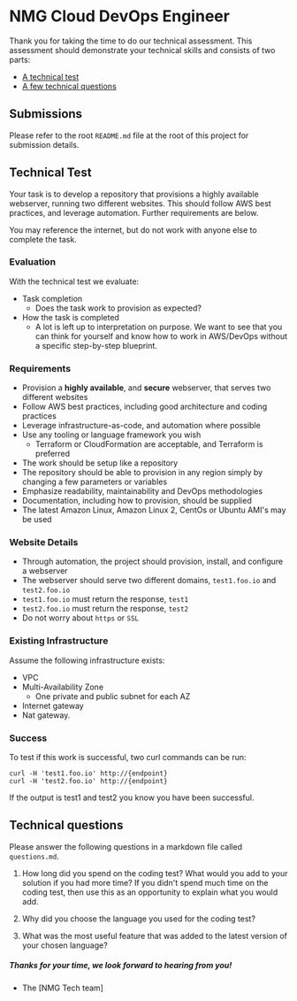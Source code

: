 # NMG Cloud DevOps Engineer

Thank you for taking the time to do our technical assessment. This assessment should demonstrate your technical skills and consists of two parts:

* [A technical test](#technical-test)
* [A few technical questions](#technical-questions)

## Submissions

Please refer to the root `README.md` file at the root of this project for submission details.

## Technical Test

Your task is to develop a repository that provisions a highly available webserver, running two different websites. This should follow AWS best practices, and leverage automation. Further requirements are below.

You may reference the internet, but do not work with anyone else to complete the task.

### Evaluation

With the technical test we evaluate:

* Task completion
  * Does the task work to provision as expected?
* How the task is completed
  * A lot is left up to interpretation on purpose. We want to see that you can think for yourself and know how to work in AWS/DevOps without a specific step-by-step blueprint.

### Requirements

* Provision a **highly available**, and **secure** webserver, that serves two different websites
* Follow AWS best practices, including good architecture and coding practices
* Leverage infrastructure-as-code, and automation where possible
* Use any tooling or language framework you wish
  * Terraform or CloudFormation are acceptable, and Terraform is preferred
* The work should be setup like a repository
* The repository should be able to provision in any region simply by changing a few parameters or variables
* Emphasize readability, maintainability and DevOps methodologies
* Documentation, including how to provision, should be supplied
* The latest Amazon Linux, Amazon Linux 2, CentOs or Ubuntu AMI's may be used

### Website Details

* Through automation, the project should provision, install, and configure a webserver
* The webserver should serve two different domains, `test1.foo.io` and `test2.foo.io`
* `test1.foo.io` must return the response, `test1`
* `test2.foo.io` must return the response, `test2`
* Do not worry about `https` or `SSL`

### Existing Infrastructure

Assume the following infrastructure exists:

* VPC
* Multi-Availability Zone
  * One private and public subnet for each AZ
* Internet gateway
* Nat gateway.

### Success

To test if this work is successful, two curl commands can be run:

```
curl -H 'test1.foo.io' http://{endpoint}
curl -H 'test2.foo.io' http://{endpoint}
```

If the output is test1 and test2 you know you have been successful.

## Technical questions

Please answer the following questions in a markdown file called `questions.md`.

1. How long did you spend on the coding test? What would you add to your solution if you had more time? If you didn't spend much time on the coding test, then use this as an opportunity to explain what you would add.

2. Why did you choose the language you used for the coding test?

3. What was the most useful feature that was added to the latest version of your chosen language?

##### Thanks for your time, we look forward to hearing from you!

- The [NMG Tech team]
